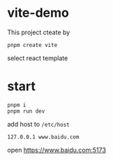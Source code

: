 # vite-demo

This project cteate by 

```shell
pnpm create vite
```

select react template

# start

```shell
pnpm i 
pnpm run dev
```

add host to `/etc/host`
```
127.0.0.1 www.baidu.com
```

open https://www.baidu.com:5173